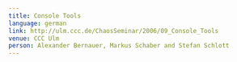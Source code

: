 ```yaml
---
title: Console Tools
language: german
link: http://ulm.ccc.de/ChaosSeminar/2006/09_Console_Tools
venue: CCC Ulm
person: Alexander Bernauer, Markus Schaber and Stefan Schlott
---
```

